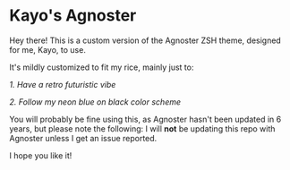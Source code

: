 # Kayo's Agnoster


Hey there! This is a custom version of the Agnoster ZSH theme, designed for me, Kayo, to use.


It's mildly customized to fit my rice, mainly just to:

_1. Have a retro futuristic vibe_

_2. Follow my neon blue on black color scheme_


You will probably be fine using this, as Agnoster hasn't been updated in 6 years, but please note the following:
I will **not** be updating this repo with Agnoster unless I get an issue reported.


I hope you like it!
